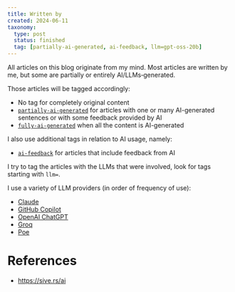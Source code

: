 ```yaml
---
title: Written by
created: 2024-06-11
taxonomy:
  type: post
  status: finished
  tag: [partially-ai-generated, ai-feedback, llm=gpt-oss-20b]
---
```


All articles on this blog originate from my mind.
Most articles are written by me, but some are partially or entirely AI/LLMs‑generated.

Those articles will be tagged accordingly:
* No tag for completely original content
* [`partially-ai-generated`](/tag:partially-ai-generated) for articles with one or many AI-generated sentences or with some feedback provided by AI
* [`fully-ai-generated`](/tag:fully-ai-generated) when all the content is AI-generated

I also use additional tags in relation to AI usage, namely:
* [`ai-feedback`](/tag:ai-feedback) for articles that include feedback from AI


I try to tag the articles with the LLMs that were involved, look for tags starting with `llm=`.

I use a variety of LLM providers (in order of frequency of use):
* [Claude](https://claude.ai/)
* [GitHub Copilot](https://github.com/features/copilot)
* [OpenAI ChatGPT](https://chat.openai.com/)
* [Groq](https://chat.groq.com/)
* [Poe](https://poe.com/)

# References
* https://sive.rs/ai

